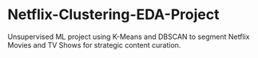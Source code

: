 # Netflix-Clustering-EDA-Project
Unsupervised ML project using K-Means and DBSCAN to segment Netflix Movies and TV Shows for strategic content curation.
